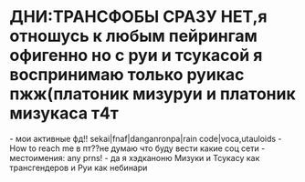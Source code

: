  <h1>ДНИ:ТРАНСФОБЫ СРАЗУ НЕТ,я отношусь к любым пейрингам офигенно но с руи и тсукасой я воспринимаю только руикас пжж(платоник мизуруи и платоник мизукаса т4т</h1>
- мои активные фд!! sekai|fnaf|danganronpa|rain code|voca,utauloids
- How to reach me в пт??не думаю что буду вести какие соц сети
- местоимения: any prns!
-  да я хэдканоню Мизуки и Тсукасу как трансгендеров и Руи как небинари
